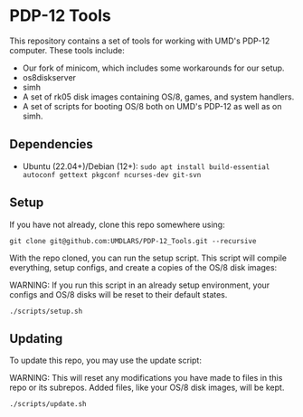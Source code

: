 # PDP-12 Tools
This repository contains a set of tools for working with UMD's PDP-12 computer. These tools include:
* Our fork of minicom, which includes some workarounds for our setup.
* os8diskserver
* simh
* A set of rk05 disk images containing OS/8, games, and system handlers.
* A set of scripts for booting OS/8 both on UMD's PDP-12 as well as on simh.

## Dependencies
* Ubuntu (22.04+)/Debian (12+): `sudo apt install build-essential autoconf gettext pkgconf ncurses-dev git-svn`

## Setup
If you have not already, clone this repo somewhere using:
```
git clone git@github.com:UMDLARS/PDP-12_Tools.git --recursive
```

With the repo cloned, you can run the setup script.
This script will compile everything, setup configs, and create a copies of the OS/8 disk images:

WARNING: If you run this script in an already setup environment, your configs and OS/8 disks will be reset to their default states.
```
./scripts/setup.sh
```

## Updating
To update this repo, you may use the update script:

WARNING: This will reset any modifications you have made to files in this repo or its subrepos. Added files, like your OS/8 disk images, will be kept.
```
./scripts/update.sh
```
